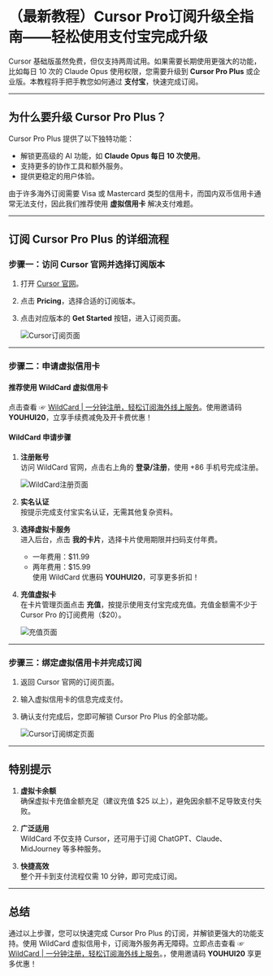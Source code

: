 # （最新教程）Cursor Pro订阅升级全指南——轻松使用支付宝完成升级

Cursor 基础版虽然免费，但仅支持两周试用。如果需要长期使用更强大的功能，比如每日 10 次的 Claude Opus 使用权限，您需要升级到 **Cursor Pro Plus** 或企业版。本教程将手把手教您如何通过 **支付宝**，快速完成订阅。

---

## 为什么要升级 Cursor Pro Plus？

Cursor Pro Plus 提供了以下独特功能：

- 解锁更高级的 AI 功能，如 **Claude Opus 每日 10 次使用**。
- 支持更多的协作工具和额外服务。
- 提供更稳定的用户体验。

由于许多海外订阅需要 Visa 或 Mastercard 类型的信用卡，而国内双币信用卡通常无法支付，因此我们推荐使用 **虚拟信用卡** 解决支付难题。

---

## 订阅 Cursor Pro Plus 的详细流程

### 步骤一：访问 Cursor 官网并选择订阅版本

1. 打开 [Cursor 官网](https://cursor.com)。
2. 点击 **Pricing**，选择合适的订阅版本。
3. 点击对应版本的 **Get Started** 按钮，进入订阅页面。

   ![Cursor订阅页面](https://pic2.zhimg.com/80/v2-45c6e0fb213bd1c5262d2e816c5d2235_1440w.webp)

---

### 步骤二：申请虚拟信用卡

#### 推荐使用 **WildCard 虚拟信用卡**

点击查看 ☞ [WildCard | 一分钟注册，轻松订阅海外线上服务](https://bit.ly/GetWildCard)。使用邀请码 **YOUHUI20**，立享手续费减免及开卡费优惠！

#### WildCard 申请步骤

1. **注册账号**  
   访问 WildCard 官网，点击右上角的 **登录/注册**，使用 +86 手机号完成注册。

   ![WildCard注册页面](https://pica.zhimg.com/80/v2-7fc3bcc99321e74dfe3a4d565944fec5_1440w.webp)

2. **实名认证**  
   按提示完成支付宝实名认证，无需其他复杂资料。

3. **选择虚拟卡服务**  
   进入后台，点击 **我的卡片**，选择卡片使用期限并扫码支付年费。

   - 一年费用：$11.99  
   - 两年费用：$15.99  
   使用 WildCard 优惠码 **YOUHUI20**，可享更多折扣！

4. **充值虚拟卡**  
   在卡片管理页面点击 **充值**，按提示使用支付宝完成充值。充值金额需不少于 Cursor Pro 的订阅费用（$20）。

   ![充值页面](https://pic1.zhimg.com/80/v2-838fcdaca6677d2da044bf82f52dce72_1440w.webp)

---

### 步骤三：绑定虚拟信用卡并完成订阅

1. 返回 Cursor 官网的订阅页面。
2. 输入虚拟信用卡的信息完成支付。
3. 确认支付完成后，您即可解锁 Cursor Pro Plus 的全部功能。

   ![Cursor订阅绑定页面](https://pic1.zhimg.com/80/v2-97beba2a38211847a01dca10c9f76fd4_1440w.webp)

---

## 特别提示

1. **虚拟卡余额**  
   确保虚拟卡充值金额充足（建议充值 $25 以上），避免因余额不足导致支付失败。

2. **广泛适用**  
   WildCard 不仅支持 Cursor，还可用于订阅 ChatGPT、Claude、MidJourney 等多种服务。

3. **快捷高效**  
   整个开卡到支付流程仅需 10 分钟，即可完成订阅。

---

## 总结

通过以上步骤，您可以快速完成 Cursor Pro Plus 的订阅，并解锁更强大的功能支持。使用 WildCard 虚拟信用卡，订阅海外服务再无障碍。立即点击查看  ☞ [WildCard | 一分钟注册，轻松订阅海外线上服务](https://bit.ly/GetWildCard)。，使用邀请码 **YOUHUI20** 享更多优惠！

